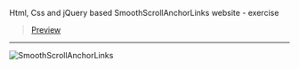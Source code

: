 Html, Css and jQuery based SmoothScrollAnchorLinks website - exercise
> [Preview](https://r4nd3l.github.io/SmoothScrollAnchorLinks/)
---

![SmoothScrollAnchorLinks](https://github.com/r4nd3l/SmoothScrollAnchorLinks/blob/master/img/sample.gif)
